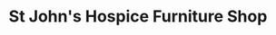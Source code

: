 ---
title: "St John's Hospice Furniture Shop"
url: /kendal/st-johns-hospice-furniture-shop/
shop: Gebrauchtwaren
---